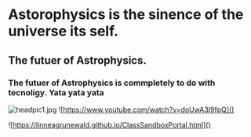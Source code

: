 # Astorophysics is the sinence of the universe its self.
## The futuer of Astrophysics.
### The futuer of Astrophysics is commpletely to do with tecnoligy. Yata yata yata

![headpic1.jpg](Matt'spics)
![https://www.youtube.com/watch?v=doUwA3I9fpQ]()

![https://linneagrunewald.github.io/ClassSandboxPortal.html]()

